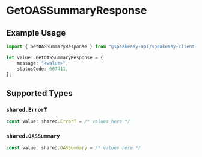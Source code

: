# GetOASSummaryResponse

## Example Usage

```typescript
import { GetOASSummaryResponse } from "@speakeasy-api/speakeasy-client-sdk-typescript/sdk/models/operations";

let value: GetOASSummaryResponse = {
    message: "<value>",
    statusCode: 667411,
};
```

## Supported Types

### `shared.ErrorT`

```typescript
const value: shared.ErrorT = /* values here */
```

### `shared.OASSummary`

```typescript
const value: shared.OASSummary = /* values here */
```

